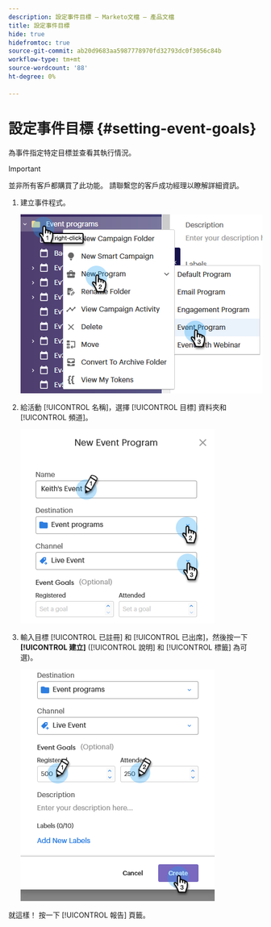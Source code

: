 ```yaml
---
description: 設定事件目標 — Marketo文檔 — 產品文檔
title: 設定事件目標
hide: true
hidefromtoc: true
source-git-commit: ab20d9683aa5987778970fd32793dc0f3056c84b
workflow-type: tm+mt
source-wordcount: '88'
ht-degree: 0%

---
```


# 設定事件目標 {#setting-event-goals}

為事件指定特定目標並查看其執行情況。

>[!IMPORTANT]
>並非所有客戶都購買了此功能。 請聯繫您的客戶成功經理以瞭解詳細資訊。

1. 建立事件程式。

   ![影像1](assets/setting-event-goals-1.png)

1. 給活動 [!UICONTROL 名稱]，選擇 [!UICONTROL 目標] 資料夾和 [!UICONTROL 頻道]。

   ![影像二](assets/setting-event-goals-2.png)

1. 輸入目標 [!UICONTROL 已註冊] 和 [!UICONTROL 已出席]，然後按一下 **[!UICONTROL 建立]** ([!UICONTROL 說明] 和 [!UICONTROL 標籤] 為可選)。

   ![影像三](assets/setting-event-goals-3.png)

就這樣！ 按一下 [!UICONTROL 報告] 頁籤。
